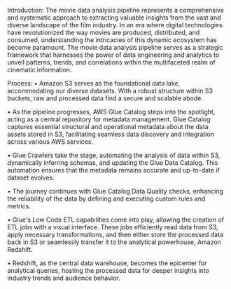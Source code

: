 Introduction: The movie data analysis pipeline represents a comprehensive and systematic approach to extracting valuable insights from the vast and diverse landscape of the film industry. In an era where digital technologies have revolutionized the way movies are produced, distributed, and consumed, understanding the intricacies of this dynamic ecosystem has become paramount. The movie data analysis pipeline serves as a strategic framework that harnesses the power of data engineering and analytics to unveil patterns, trends, and correlations within the multifaceted realm of cinematic information.

Process: • Amazon S3 serves as the foundational data lake, accommodating our diverse datasets. With a robust structure within S3 buckets, raw and processed data find a secure and scalable abode.

• As the pipeline progresses, AWS Glue Catalog steps into the spotlight, acting as a central repository for metadata management. Glue Catalog captures essential structural and operational metadata about the data assets stored in S3, facilitating seamless data discovery and integration across various AWS services.

• Glue Crawlers take the stage, automating the analysis of data within S3, dynamically inferring schemas, and updating the Glue Data Catalog. This automation ensures that the metadata remains accurate and up-to-date if dataset evolves.

• The journey continues with Glue Catalog Data Quality checks, enhancing the reliability of the data by defining and executing custom rules and metrics.

• Glue's Low Code ETL capabilities come into play, allowing the creation of ETL jobs with a visual interface. These jobs efficiently read data from S3, apply necessary transformations, and then either store the processed data back in S3 or seamlessly transfer it to the analytical powerhouse, Amazon Redshift.

• Redshift, as the central data warehouse, becomes the epicenter for analytical queries, hosting the processed data for deeper insights into industry trends and audience behavior.
